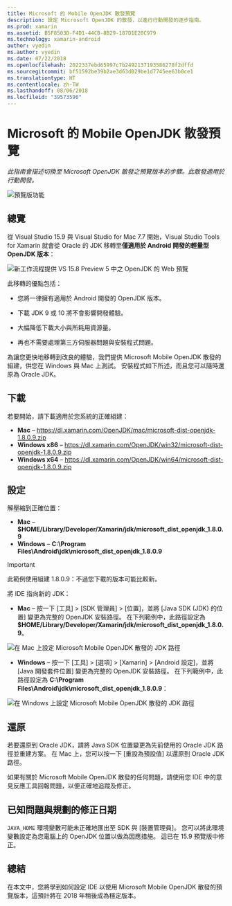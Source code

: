 ```yaml
---
title: Microsoft 的 Mobile OpenJDK 散發預覽
description: 設定 Microsoft OpenJDK 的散發，以進行行動開發的逐步指南。
ms.prod: xamarin
ms.assetid: B5F8503D-F4D1-44CB-8B29-187D1E20C979
ms.technology: xamarin-android
author: vyedin
ms.author: vyedin
ms.date: 07/22/2018
ms.openlocfilehash: 2022337ebd65997c7b2492137193586278f2dffd
ms.sourcegitcommit: bf51592be39b2ae3d63d029be1d7745ee63b0ce1
ms.translationtype: HT
ms.contentlocale: zh-TW
ms.lasthandoff: 08/06/2018
ms.locfileid: "39573590"
---
```

# <a name="microsofts-mobile-openjdk-distribution-preview"></a>Microsoft 的 Mobile OpenJDK 散發預覽

_此指南會描述切換至 Microsoft OpenJDK 散發之預覽版本的步驟。此散發適用於行動開發。_

![預覽版功能](~/media/shared/preview.png)

## <a name="overview"></a>總覽

從 Visual Studio 15.9 與 Visual Studio for Mac 7.7 開始，Visual Studio Tools for Xamarin 就會從 Oracle 的 JDK 移轉至**僅適用於 Android 開發的輕量型 OpenJDK 版本**：

![新工作流程提供 VS 15.8 Preview 5 中之 OpenJDK 的 Web 預覽](openjdk-images/openjdk.png)

此移轉的優點包括：

- 您將一律擁有適用於 Android 開發的 OpenJDK 版本。

- 下載 JDK 9 或 10 將不會影響開發體驗。

- 大幅降低下載大小與所耗用資源量。

- 再也不需要處理第三方伺服器問題與安裝程式問題。

為讓您更快地移轉到改良的體驗，我們提供 Microsoft Mobile OpenJDK 散發的組建，供您在 Windows 與 Mac 上測試。 安裝程式如下所述，而且您可以隨時還原為 Oracle JDK。

## <a name="download"></a>下載

若要開始，請下載適用於您系統的正確組建：

- **Mac** &ndash; https://dl.xamarin.com/OpenJDK/mac/microsoft-dist-openjdk-1.8.0.9.zip
- **Windows x86** &ndash; https://dl.xamarin.com/OpenJDK/win32/microsoft-dist-openjdk-1.8.0.9.zip
- **Windows x64** &ndash; https://dl.xamarin.com/OpenJDK/win64/microsoft-dist-openjdk-1.8.0.9.zip

## <a name="configure"></a>設定

解壓縮到正確位置：

- **Mac** &ndash; **$HOME/Library/Developer/Xamarin/jdk/microsoft_dist_openjdk_1.8.0.9**
- **Windows** &ndash; **C:\\Program Files\\Android\\jdk\\microsoft_dist_openjdk_1.8.0.9**

> [!IMPORTANT]
> 此範例使用組建 1.8.0.9：不過您下載的版本可能比較新。

將 IDE 指向新的 JDK：

- **Mac** &ndash; 按一下 [工具] > [SDK 管理員] > [位置]，並將 [Java SDK (JDK) 的位置] 變更為完整的 OpenJDK 安裝路徑。 在下列範例中，此路徑設定為 **$HOME/Library/Developer/Xamarin/jdk/microsoft_dist_openjdk_1.8.0.9**。

![在 Mac 上設定 Microsoft Mobile OpenJDK 散發的 JDK 路徑](openjdk-images/vsm.png)

- **Windows** &ndash; 按一下 [工具] > [選項] > [Xamarin] > [Android 設定]，並將 [Java 開發套件位置] 變更為完整的 OpenJDK 安裝路徑。 在下列範例中，此路徑設定為 **C:\\Program Files\\Android\\jdk\\microsoft_dist_openjdk_1.8.0.9**：

![在 Windows 上設定 Microsoft Mobile OpenJDK 散發的 JDK 路徑](openjdk-images/vs.png)

## <a name="revert"></a>還原

若要還原到 Oracle JDK，請將 Java SDK 位置變更為先前使用的 Oracle JDK 路徑並重建方案。 在 Mac 上，您可以按一下 [重設為預設值] 以還原到 Oracle JDK 路徑。

如果有關於 Microsoft Mobile OpenJDK 散發的任何問題，請使用您 IDE 中的意見反應工具回報問題，以便正確地追蹤及修正。

## <a name="known-issues--planned-fix-dates"></a>已知問題與規劃的修正日期

`JAVA_HOME` 環境變數可能未正確地匯出至 SDK 與 [裝置管理員]。 您可以將此環境變數設定為您電腦上的 OpenJDK 位置以做為因應措施。 這已在 15.9 預覽版中修正。

## <a name="summary"></a>總結

在本文中，您將學到如何設定 IDE 以使用 Microsoft Mobile OpenJDK 散發的預覽版本，這預計將在 2018 年稍後成為穩定版本。
